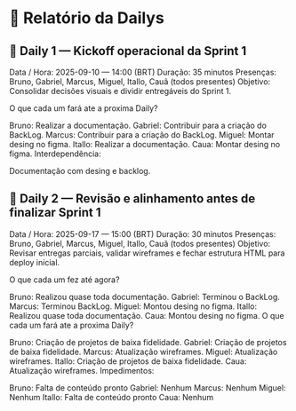 # 🏁 Relatório da Dailys 


## 🎯 Daily 1 — Kickoff operacional da Sprint 1
Data / Hora: 2025-09-10 — 14:00 (BRT) 
Duração: 35 minutos 
Presenças: Bruno, Gabriel, Marcus, Miguel, Itallo, Cauã (todos presentes) 
Objetivo: Consolidar decisões visuais e dividir entregáveis do Sprint 1.

O que cada um fará ate a proxima Daily?

Bruno: Realizar a documentação.
Gabriel: Contribuir para a criação do BackLog.
Marcus: Contribuir para a criação do BackLog.
Miguel: Montar desing no figma.
Itallo: Realizar a documentação.
Caua: Montar desing no figma.
Interdependência:

Documentação com desing e backlog.




## 🎯 Daily 2 — Revisão e alinhamento antes de finalizar Sprint 1
Data / Hora: 2025-09-17 — 15:00 (BRT) 
Duração: 30 minutos 
Presenças: Bruno, Gabriel, Marcus, Miguel, Itallo, Cauã (todos presentes) 
Objetivo: Revisar entregas parciais, validar wireframes e fechar estrutura HTML para deploy inicial.

O que cada um fez até agora?

Bruno: Realizou quase toda documentação.
Gabriel: Terminou o BackLog.
Marcus: Terminou BackLog.
Miguel: Montou desing no figma.
Itallo: Realizou quase toda documentação.
Caua: Montou desing no figma.
O que cada um fará ate a proxima Daily?

Bruno: Criação de projetos de baixa fidelidade.
Gabriel: Criação de projetos de baixa fidelidade.
Marcus: Atualização wireframes.
Miguel: Atualização wireframes.
Itallo: Criação de projetos de baixa fidelidade.
Caua: Atualização wireframes.
Impedimentos:

Bruno: Falta de conteúdo pronto
Gabriel: Nenhum
Marcus: Nenhum
Miguel: Nenhum
Itallo: Falta de conteúdo pronto
Caua: Nenhum


